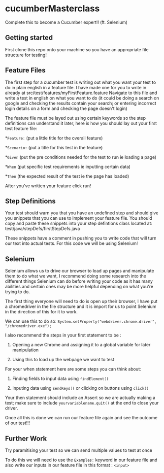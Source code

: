 # cucumberMasterclass

Complete this to become a Cucumber expert!! (ft. Selenium)

## Getting started
First clone this repo onto your machine so you have an appropriate file structure for testing!

## Feature Files
The first step for a cucumber test is writing out what you want your test to do in plain english in a feature file. I have made one for you to write in already at src/test/features/myFirstFeature.feature
Navigate to this file and write a test in english on what you want to do (it could be doing a search on google and checking the results contain your search; or entering incorrect login details on a form and checking the page doesn't login)

The feature file must be layed out using certain keywords so the step definitions can understand it later, here is how you should lay out your first test feature file:

*`Feature:` (put a little title for the overall feature)

*`Scenario:` (put a title for this test in the feature)

*`Given` (put the pre conditions needed for the test to run ie loading a page)

*`When` (put specific test requirements ie inputting certain data)

*`Then` (the expected result of the test ie the page has loaded)

After you've written your feature click run!

## Step Definitions

Your test should warn you that you have an undefined step and should give you snippets that you can use to implement your feature file. You should copy and paste these snippets into your step defintions class located at: test/java/stepDefs/firstStepDefs.java

These snippets have a comment in pushing you to write code that will turn our text into actual tests. For this code we will be using Selenium!

## Selenium

Selenium allows us to drive our browser to load up pages and manipulate them to do what we want, I recommend doing some research into the different things Selenium can do before writing your code as it has many abilities and certain ones may be more helpful depending on what you're trying to do.

The first thing everyone will need to do is open up their browser, I have put a chromedriver in the file structure and it is import for us to point Selenium in the direction of this for it to work.

We can use this to do so: `System.setProperty("webdriver.chrome.driver", "/chromedriver.exe");`

I also recommend the steps in your first statement to be :

1. Opening a new Chrome and assigning it to a global variable for later manipulation

2. Using this to load up the webpage we want to test

For your when statement here are some steps you can think about:

1. Finding fields to input data using `findElement()`

2. Inputing data using `sendKeys()` or clicking on buttons using `click()`

Your then statement should include an Assert so we are actually making a test; make sure to include `yourvariablename.quit()` at the end to close your driver.

Once all this is done we can run our feature file again and see the outcome of our test!!!

## Further Work

Try paramitising your test so we can send multiple values to test at once

To do this we will need to use the `Examples:` keyword in our feature file and also write our inputs in our feature file in this format : `<input>`
